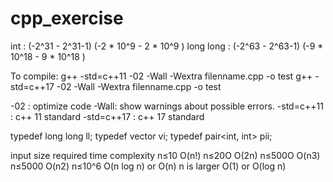# cpp_exercise

int : (-2^31 - 2^31-1) (-2 * 10^9 - 2 * 10^9 )
long long : (-2^63 - 2^63-1) (-9 * 10^18 - 9 * 10^18 )

To compile:
g++ -std=c++11 -02 -Wall -Wextra filenname.cpp -o test
g++ -std=c++17 -02 -Wall -Wextra filenname.cpp -o test

-02 : optimize code
-Wall: show warnings about possible errors.
-std=c++11 : c++ 11 standard
-std=c++17 : c++ 17 standard


typedef long long ll;
typedef vector<int> vi;
typedef pair<int, int> pii;

input size                          required time complexity
n≤10                                O(n!)
n≤20O                               O(2n)
n≤500O                              O(n3)
n≤5000                              O(n2)
n≤10^6                              O(n log n) or O(n)
n is larger                         O(1) or O(log n)
